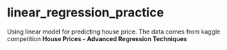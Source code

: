 # linear_regression_practice

Using linear model for predicting house price. 
The data comes from kaggle competition **House Prices - Advanced Regression Techniques**
